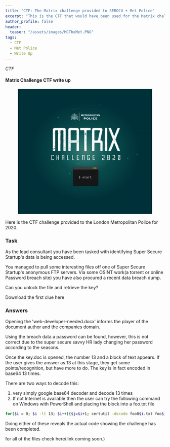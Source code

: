 ```yaml
---
title: "CTF: The Matrix challenge provided to SEROCU + Met Police"
excerpt: "This is the CTF that would have been used for the Matrix challenge 2020"
author_profile: false
header:
  teaser: "/assets/images/MCTheMet.PNG"
tags: 
  - CTF
  - Met Police
  - Write Up
---
```


*CTF*

#### Matrix Challenge CTF write up 

<figure>
	<a href="/assets/images/MCTheMet.PNG"><img src="/assets/images/MCTheMet.PNG"></a>
</figure>

Here is the CTF challenge provided to the London Metropolitan Police for 2020. 

### Task

As the lead consultant you have been tasked with identifying Super Secure Startup's data is being accessed. 

You managed to pull some interesting files off one of Super Secure Startup's anonymous FTP servers. Via some OSINT work(a torrent or online Password breach site) you have also procured a recent data breach dump. 

Can you unlock the file and retrieve the key? 

Download the first clue here

### Answers 

Opening the 'web-developer-needed.docx' informs the player of the document author and the companies domain. 

Using the breach data a password can be found, however, this is not correct due to the super secure savvy HR lady changing her password according to the seasons.

Once the key.doc is opened, the number 13 and a block of text appears. If the user gives the answer as 13 at this stage, they get some points/recognition, but have more to do. The key is in fact encoded in base64 13 times. 

There are two ways to decode this:

1. very simply google base64 decoder and decode 13 times
2. If not Internet is available then the user can try the following command on Windows with PowerShell and placing the block into a foo.txt file
```sh
for($i = 0; $i -lt 13; $i++){$j=$i+1; certutil -decode foo0$i.txt foo$j.txt} 
```
Doing either of these reveals the actual code showing the challenge has been completed. 

for all of the files check here(link coming soon.)